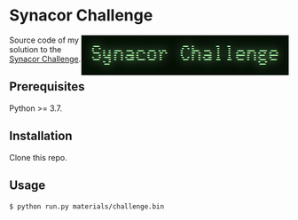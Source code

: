 # Synacor Challenge

<img src="/logo.png?raw=true" align="right">

Source code of my solution to the [Synacor Challenge](https://challenge.synacor.com/).

## Prerequisites

Python >= 3.7.

## Installation

Clone this repo.

## Usage

````shell
$ python run.py materials/challenge.bin
````
